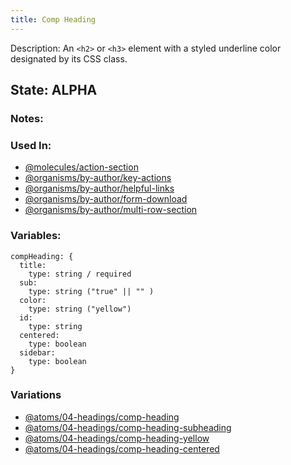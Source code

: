 ```yaml
---
title: Comp Heading
---
```

Description: An `<h2>` or `<h3>` element with a styled underline color designated by its CSS class.

## State: ALPHA

### Notes:


### Used In:
- [@molecules/action-section](/?p=molecules-action-section)
- [@organisms/by-author/key-actions](/?p=organisms-key-actions)
- [@organisms/by-author/helpful-links](/?p=organisms-helpful-links)
- [@organisms/by-author/form-download](/?p=organisms-form-download)
- [@organisms/by-author/multi-row-section](/?p=organisms-multi-row-section)

### Variables:
~~~
compHeading: {
  title:
    type: string / required
  sub:
    type: string ("true" || "" )
  color:
    type: string ("yellow")
  id:
    type: string
  centered:
    type: boolean
  sidebar: 
    type: boolean
}
~~~

### Variations
- [@atoms/04-headings/comp-heading](/?p=atoms-comp-heading)
- [@atoms/04-headings/comp-heading-subheading](/?p=atoms-comp-heading-subheading)
- [@atoms/04-headings/comp-heading-yellow](/?p=atoms-comp-heading-yellow)
- [@atoms/04-headings/comp-heading-centered](/?p=atoms-comp-heading-centered)
